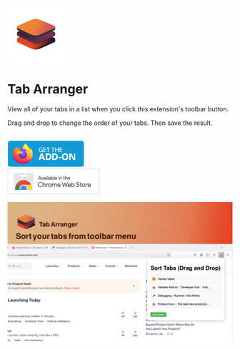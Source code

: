 ![Icon](https://github.com/jeffkeeling/tab-arranger/blob/master/chrome-firefox/icons/icon128.png)

# Tab Arranger

View all of your tabs in a list when you click this extension's toolbar button.

Drag and drop to change the order of your tabs. Then save the result.

<br />

<a href="https://addons.mozilla.org/en-US/firefox/addon/tab-arranger/" target="_blank">
	<img src="https://github.com/jeffkeeling/tab-arranger/blob/main/webstores/firefox.png?raw=true" width="172" height="60">
</a>

<br />

<a href="https://chromewebstore.google.com/detail/nboedcfmpkiimnpmlomgbiapgkfkggmf?utm_source=item-share-cb" target="_blank">
	<img src="https://github.com/jeffkeeling/tab-arranger/blob/main/webstores/chrome.png?raw=true" width="206" height="58">
</a>

<br />

![alt text](https://github.com/jeffkeeling/tab-arranger/blob/master/screenshots/firefox.png 'screenshot')
